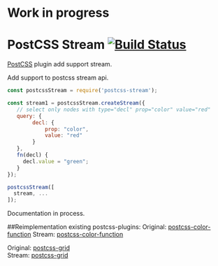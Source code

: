 # Work in progress

# PostCSS Stream [![Build Status][ci-img]][ci]

[PostCSS] plugin add support stream.

[PostCSS]: https://github.com/postcss/postcss
[ci-img]:  https://travis-ci.org/lexich/postcss-stream.svg
[ci]:      https://travis-ci.org/lexich/postcss-stream

Add support to postcss stream api. 
```js
const postcssStream = require('postcss-stream');

const stream1 = postcssStream.createStream({
   // select only nodes with type="decl" prop="color" value="red"
   query: {
        decl: {
            prop: "color",
            value: "red"
        }
   },
   fn(decl) {
     decl.value = "green";
   }
});

postcssStream([
  stream, ...
]);

```

Documentation in process.

##Reimplementation existing postcss-plugins:
Original: [postcss-color-function](https://github.com/postcss/postcss-color-function/blob/master/index.js)
Stream: [postcss-color-function](https://github.com/lexich/postcss-stream/tests/fixtures/postcss-color-function/index.ts)

Original: [postcss-grid](https://github.com/andyjansson/postcss-grid)  
Stream: [postcss-grid](https://github.com/lexich/postcss-stream/tests/fixtures/postcss-grid/index.ts)  